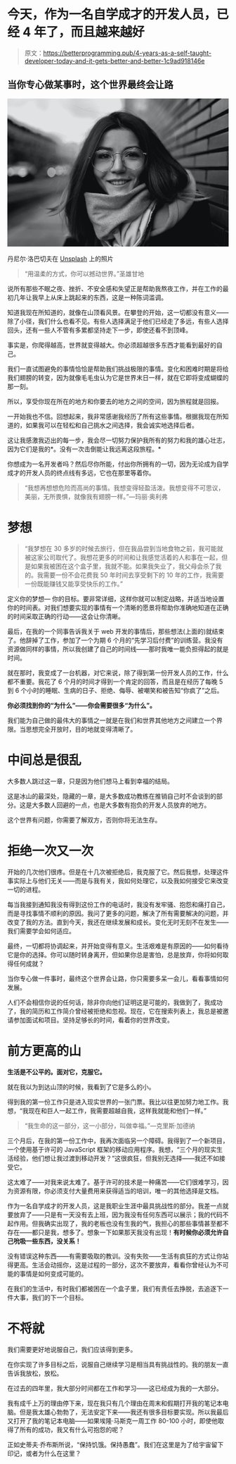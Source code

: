 # 今天，作为一名自学成才的开发人员，已经 4 年了，而且越来越好

> 原文：<https://betterprogramming.pub/4-years-as-a-self-taught-developer-today-and-it-gets-better-and-better-1c9ad918146e>

## 当你专心做某事时，这个世界最终会让路

![](img/11fe35cdd389c2c92e55b38cb10f2423.png)

丹尼尔·洛巴切夫在 [Unsplash](https://unsplash.com/@annadayadev/likes?utm_source=unsplash&utm_medium=referral&utm_content=creditCopyText) 上的照片

> “用温柔的方式，你可以撼动世界。”圣雄甘地

说所有那些不眠之夜、挫折、不安全感和失望正是帮助我熬夜工作，并在工作的最初几年让我早上从床上跳起来的东西，这是一种陈词滥调。

知道我现在所知道的，就像在山顶看风景。在攀登的开始，这一切都没有意义——除了小径，我们什么也看不见。有些人选择满足于他们已经走了多远，有些人选择回头，还有一些人不管有多累都坚持走下一步，即使还看不到顶峰。

事实是，你爬得越高，世界就变得越大。你必须超越很多东西才能看到最好的自己。

我们一直试图避免的事情恰恰是帮助我们挑战极限的事情。变化和困难时期是将给我们翅膀的转变，因为就像毛毛虫认为它是世界末日一样，就在它即将变成蝴蝶的那一刻。

所以，享受你现在所在的地方和你要去的地方之间的空间，因为旅程就是回报。

一开始我也不信。回想起来，我非常感谢我经历了所有这些事情。根据我现在所知道的，如果我可以在轻松和自己挑水之间选择，我会诚实地选择后者。

这让我感激我迈出的每一步，我会尽一切努力保护我所有的努力和我的雄心壮志，因为它们是我的*。没有一次击倒能让我远离这段旅程。*

你想成为一名开发者吗？然后尽你所能，付出你所拥有的一切，因为无论成为自学成才的开发人员的终点线有多远，它也在那里等着你。

> “我想再想想危险而高尚的事情。我想变得轻盈活泼。我想变得不可思议，美丽，无所畏惧，就像我有翅膀一样。”—玛丽·奥利弗

# 梦想

> “我梦想在 30 多岁的时候去旅行，但在我品尝到当地食物之前，我可能就被这家公司取代了。我想花更多的时间和让我感觉活着的人和事在一起，但是如果我被困在这个盒子里，我就不能。如果我失业了，我父母会杀了我的。我需要一份不会花费我 50 年时间去享受剩下的 10 年的工作，我需要一份既能赚钱又能享受快乐的工作。”

定义你的梦想— 你的目标。要非常详细，这样你就可以制定战略，并适当地设置你的时间表。对我们想要实现的事情有一个清晰的愿景将帮助你准确地知道在正确的时间采取正确的行动——这会让你清晰。

最后，在我的一个同事告诉我关于 web 开发的事情后，那些想法(上面的)就结束了。他辞掉了工作，参加了一个为期 6 个月的“先学习后付费”的训练营。我没有资源做同样的事情，所以我创建了自己的时间线——那时我唯一能负担得起的就是时间。

就在那时，我变成了一台机器，对它来说，除了得到第一份开发人员的工作，什么都不重要。我花了 6 个月的时间才得到一个肯定的回答，而且是在经历了每晚 5 到 6 个小时的睡眠、生病的日子、拒绝、侮辱、被嘲笑和被告知“你疯了”之后。

**你必须找到你的“为什么”——你会需要很多“为什么”。**

我们能为自己做的最伟大的事情之一就是在我们和世界其他地方之间建立一个界限。当思想完全开放时，目的地就变得清晰了。

# 中间总是很乱

大多数人跳过这一章，只是因为他们想马上看到幸福的结局。

这是冰山的最深处，隐藏的一章，是大多数成功教练在推销自己时不会谈到的部分。这是大多数人回避的一点，也是大多数有抱负的开发人员放弃的地方。

这个世界有问题，你需要了解双方，否则你将无法生存。

# 拒绝一次又一次

开始的几次他们很疼。但是在十几次被拒绝后，我克服了它。然后我想，处理这件事实际上与他们无关——而是与我有关，我如何处理它，以及我如何接受它来改变一切的进程。

每当我接到通知我没有得到这份工作的电话时，我没有发牢骚、抱怨和痛打自己，而是寻找事情不顺利的原因。我问了更多的问题，解决了所有需要解决的问题，并改变了我的方法。直到今天，我还在继续发展和成长。变化无时无刻不在发生——我们需要学会如何适应。

最终，一切都将协调起来，并开始变得有意义。生活艰难是有原因的——如何看待它是你的选择。你可以随时转身离开，但如果你总是害怕，总是放弃，你将如何取得任何成就？

当你专心做一件事时，最终这个世界会让路，你只需要多呆一会儿，看看事情如何发展。

人们不会相信你说的任何话，除非你向他们证明这是可能的，我做到了，我成功了，我的简历和工作简介曾经被拒绝和忽视。现在，它在搜索列表上，我总是被邀请参加面试和项目。坚持足够长的时间，看着你的世界改变。

# 前方更高的山

**生活是不公平的。面对它，克服它。**

就在我以为到达山顶的时候，我看到了它是多么的小。

得到我的第一份工作只是进入现实世界的一张门票。我比以往更加努力地工作。我想，“我现在和巨人一起工作，我需要超越自我，这样我就能和他们一样。”

> “我生命的这一部分，这一小部分，叫做幸福。”—克里斯·加德纳

三个月后，在我的第一份工作中，我再次面临另一个障碍。我得到了一个新项目，一个使用基于许可的 JavaScript 框架的移动应用程序。我想，“三个月的现实生活经验，他们想让我过渡到移动开发？”这很疯狂，但我别无选择——我还不如接受它。

这太难了——对我来说太难了。基于许可的技术是一种痛苦——它们很难学习，因为资源有限，你必须支付大量费用来获得适当的培训，唯一的其他选择是文档。

作为一名自学成才的开发人员，这是我职业生涯中最具挑战性的部分。我差一点就要放弃了——只是有一天没有去上班，因为我没有任何东西可以展示；我的代码不起作用。但我确实出现了，我的老板也没有生我的气，我担心的那些事情甚至都不存在——都只是我，想多了。想象一下如果那天我没有出现！**有时候你必须允许自己吮吸一些东西，没关系！**

没有错误这种东西——有需要吸取的教训。没有失败——生活有疯狂的方式让你站得更高。生活会动摇你，这是过程的一部分，这次不要放弃，看看你曾经认为不可能的事情是如何变成可能的。

在我们的生活中，有时我们都被困在一个盒子里，我们有责任去挣脱，去追逐下一件大事，我们的下一个目标。

# 不将就

我们需要更好地说服自己，我们应该得到更多。

在你实现了许多目标之后，说服自己继续学习是相当具有挑战性的。我的朋友一直告诉我放松，放松。

在过去的四年里，我大部分时间都在工作和学习——这已经成为我的一大部分。

我有成千上万的理由停下来，现在我只有几个理由在周末和假期打开我的笔记本电脑。但是我太雄心勃勃了，无法安定下来——我还有很多目标要实现。所以我最后又打开了我的笔记本电脑——如果埃隆·马斯克一周工作 80-100 小时，即使他取得了所有的成功，我又有什么可抱怨的呢？

正如史蒂夫·乔布斯所说，“保持饥饿。保持愚蠢”。我们在这里是为了给宇宙留下印记，或者为什么在这里？